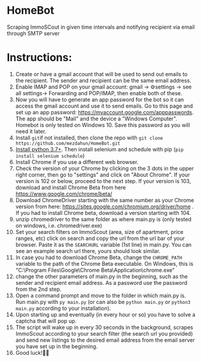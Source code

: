 # HomeBot
Scraping ImmoSCout in given time intervals and notifying recipient via email through SMTP server

# Instructions:
 1.  Create or have a gmail account that will be used to send out emails to the recipient. The sender and recipient can be the same email address.
 2.  Enable IMAP and POP on your gmail account: gmail -> ⚙️settings -> see all settings-> Forwarding and POP/IMAP, then enable both of these.
 2.  Now you will have to generate an app password for the bot so it can access the gmail account and use it to send emails. Go to this page and set up an app password: https://myaccount.google.com/apppasswords. The app should be "Mail" and the device a "Windows Computer". Homebot is only tested on Windows 10. Save this password as you will need it later.
 3.  Install `git`if not installed, then clone the repo with `git clone https://github.com/mezdahun/HomeBot.git`
 4.  [Install python 3.7+](https://www.python.org/downloads/windows/). Then install selenium and schedule with pip (`pip install selenium schedule`)
 5.  Install Chrome if you use a different web browser. 
 6.  Check the version of your Chrome by clicking on the 3 dots in the upper right corner, then go to "settings" and click on "About Chrome". If your version is 102 or below, proceed to the next step. If your version is 103, download and install Chrome Beta from here https://www.google.com/chrome/beta/
 7.  Download ChromeDriver starting with the same number as your Chrome version from here: https://sites.google.com/chromium.org/driver/home . If you had to install Chrome beta, download a version starting with 104.
 8.  unzip chromedriver to the same folder as where main.py is (only tested on windows, i.e. chromedriver.exe)
 9.  Set your search filters on ImmoScout (area, size of apartment, price ranges, etc) click on search and copy the url from the url bar of your browser. Paste it as the `SEARCHURL` variable (1st line) in main.py. You can see an example search url there, yours should look similar.
 10.  In case you had to download Chrome Beta, change the `CHROME_PATH` variable to the path of the Chrome Beta executable. On Windows, this is "C:\Program Files\Google\Chrome Beta\Application\chrome.exe"
 11.  change the other parameters of main.py in the beginning, such as the sender and recipient email address. As a password use the password from the 2nd step.
 14.  Open a command prompt and move to the folder in which main.py is. Run main.py with `py main.py` (or can also be `python main.py` or `python3 main.py` according to your installation).
 15.  Upon starting up and eventually (in every hour or so) you have to solve a captcha that will pop up.
 16.  The script will wake up in every 30 seconds in the background, scrapes ImmoScout according to your search filter (the search url you provided) and send new listings to the desired email address from the email server you have set up in the beginning.
 17.  Good luck!🤞🍀
